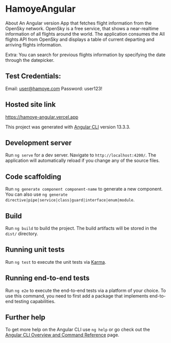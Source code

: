 # HamoyeAngular

About
An Angular version App that fetches flight information from the OpenSky network. OpenSky is a free service, that shows a near-realtime information of all flights around the world. The application consumes the All flights API from OpenSky and displays a table of current departing and arriving flights information.

Extra: You can search for previous flights information by specifying the date through the datepicker.

## Test Credentials:
Email: user@hamoye.com
Password: user123!

## Hosted site link
https://hamoye-angular.vercel.app


This project was generated with [Angular CLI](https://github.com/angular/angular-cli) version 13.3.3.

## Development server

Run `ng serve` for a dev server. Navigate to `http://localhost:4200/`. The application will automatically reload if you change any of the source files.

## Code scaffolding

Run `ng generate component component-name` to generate a new component. You can also use `ng generate directive|pipe|service|class|guard|interface|enum|module`.

## Build

Run `ng build` to build the project. The build artifacts will be stored in the `dist/` directory.

## Running unit tests

Run `ng test` to execute the unit tests via [Karma](https://karma-runner.github.io).

## Running end-to-end tests

Run `ng e2e` to execute the end-to-end tests via a platform of your choice. To use this command, you need to first add a package that implements end-to-end testing capabilities.

## Further help

To get more help on the Angular CLI use `ng help` or go check out the [Angular CLI Overview and Command Reference](https://angular.io/cli) page.
